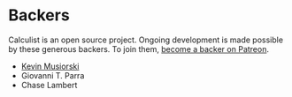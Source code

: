 # Backers

Calculist is an open source project. Ongoing development is made possible by these generous backers. To join them, [become a backer on Patreon](https://www.patreon.com/calculist).

- [Kevin Musiorski](https://github.com/rudyonrails)
- Giovanni T. Parra
- Chase Lambert
